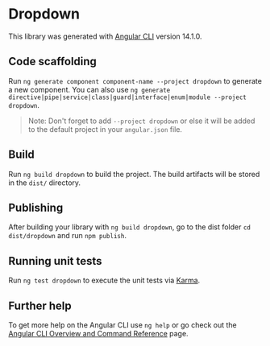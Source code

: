 # Dropdown

This library was generated with [Angular CLI](https://github.com/angular/angular-cli) version 14.1.0.

## Code scaffolding

Run `ng generate component component-name --project dropdown` to generate a new component. You can also use `ng generate directive|pipe|service|class|guard|interface|enum|module --project dropdown`.
> Note: Don't forget to add `--project dropdown` or else it will be added to the default project in your `angular.json` file. 

## Build

Run `ng build dropdown` to build the project. The build artifacts will be stored in the `dist/` directory.

## Publishing

After building your library with `ng build dropdown`, go to the dist folder `cd dist/dropdown` and run `npm publish`.

## Running unit tests

Run `ng test dropdown` to execute the unit tests via [Karma](https://karma-runner.github.io).

## Further help

To get more help on the Angular CLI use `ng help` or go check out the [Angular CLI Overview and Command Reference](https://angular.io/cli) page.

